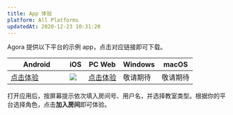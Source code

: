 ```yaml
---
title: App 体验
platform: All Platforms
updatedAt: 2020-12-23 10:31:20
---
```


Agora 提供以下平台的示例 app，点击对应链接即可下载。

<style> table th:first-of-type {     width: 120px; } th:second-of-type {     width: 100px; }</style>

| Android                                                                            | iOS                                                    | PC Web                                                  | Windows  | macOS    |
| ---------------------------------------------------------------------------------- | ------------------------------------------------------ | ------------------------------------------------------- | -------- | -------- |
| [点击体验](https://download.agora.io/demo/release/app-AgoraCloudClass-release.apk) | ![](https://web-cdn.agora.io/docs-files/1581407452682) | [点击体验](https://solutions.agora.io/education/web_v2) | 敬请期待 | 敬请期待 |

打开应用后，按屏幕提示依次填入房间号、用户名，并选择教室类型。根据你的平台选择角色，点击**加入房间**即可体验。
